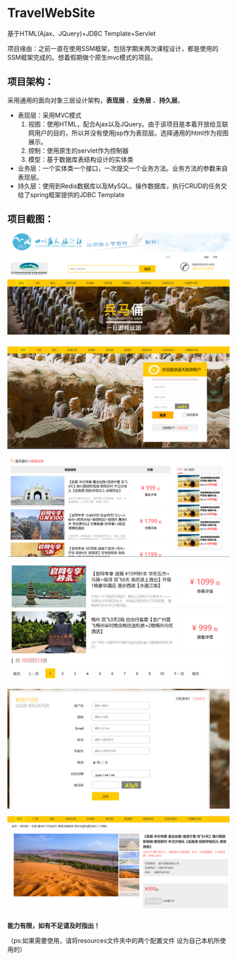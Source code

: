 # TravelWebSite

基于HTML(Ajax、JQuery)+JDBC Template+Servlet

项目缘由：之前一直在使用SSM框架，包括学期末两次课程设计，都是使用的SSM框架完成的。想着假期做个原生mvc模式的项目。

## 项目架构：

采用通用的面向对象三层设计架构，**表现层** 、**业务层** 、**持久层**。

- 表现层：采用MVC模式
  1. 视图：使用HTML，配合Ajax以及JQuery。由于该项目是本着开放给互联网用户的目的，所以并没有使用jsp作为表现层。选择通用的html作为视图展示。
  2. 控制：使用原生的servlet作为控制器
  3. 模型：基于数据库表结构设计的实体类
- 业务层：一个实体类一个接口，一次提交一个业务方法。业务方法的参数来自表现层。
- 持久层：使用到Redis数据库以及MySQL。操作数据库，执行CRUD的任务交给了spring框架提供的JDBC Template

## 项目截图：

![image](https://github.com/GalaxyHe/TravelWebSite/blob/master/images/1564225380798.png)

![image](https://github.com/GalaxyHe/TravelWebSite/blob/master/images/1564225423579.png)

![image](https://github.com/GalaxyHe/TravelWebSite/blob/master/images/1564225454912.png)

![image](https://github.com/GalaxyHe/TravelWebSite/blob/master/images/1564225493895.png)

![image](https://github.com/GalaxyHe/TravelWebSite/blob/master/images/1564225517595.png)

![image](https://github.com/GalaxyHe/TravelWebSite/blob/master/images/1564226420099.png)




**能力有限，如有不足请及时指出！**

（ps:如果需要使用，请将resources文件夹中的两个配置文件 设为自己本机所使用的）
